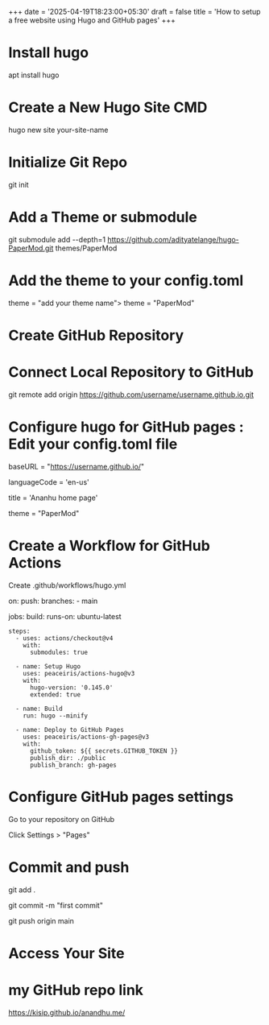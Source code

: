 +++
date = '2025-04-19T18:23:00+05:30'
draft = false
title = 'How to setup a free website using Hugo and GitHub pages'
+++
# Install hugo 
apt install hugo 
#  Create a New Hugo Site CMD
hugo new site your-site-name
# Initialize Git Repo
git init
# Add a Theme or submodule
git submodule add --depth=1 https://github.com/adityatelange/hugo-PaperMod.git themes/PaperMod
# Add the theme to your config.toml
theme = "add your theme name">
theme  = "PaperMod"
# Create GitHub Repository
# Connect Local Repository to GitHub
git remote add origin https://github.com/username/username.github.io.git
# Configure hugo for GitHub pages : Edit your config.toml file
baseURL = "https://username.github.io/"

languageCode = 'en-us'

title = 'Ananhu home page'

theme = "PaperMod"

# Create a  Workflow for GitHub Actions

Create .github/workflows/hugo.yml

on:
  push:
    branches:
      - main

jobs:
  build:
    runs-on: ubuntu-latest

    steps:
      - uses: actions/checkout@v4
        with:
          submodules: true

      - name: Setup Hugo
        uses: peaceiris/actions-hugo@v3
        with:
          hugo-version: '0.145.0'
          extended: true

      - name: Build
        run: hugo --minify

      - name: Deploy to GitHub Pages
        uses: peaceiris/actions-gh-pages@v3
        with:
          github_token: ${{ secrets.GITHUB_TOKEN }}
          publish_dir: ./public
          publish_branch: gh-pages
# Configure GitHub pages settings
Go to your repository on GitHub

Click Settings > "Pages"
# Commit and push
git add .

git commit -m "first commit"

git push  origin main

# Access Your Site

# my GitHub repo link
https://kisip.github.io/anandhu.me/

